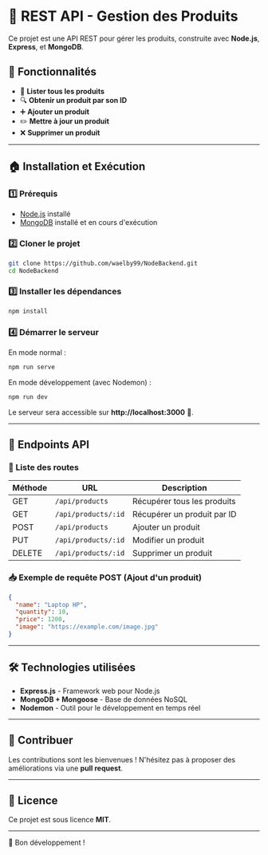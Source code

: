 # 🏥️ REST API - Gestion des Produits

Ce projet est une API REST pour gérer les produits, construite avec **Node.js**, **Express**, et **MongoDB**.

## 📌 Fonctionnalités

- 💜 **Lister tous les produits**
- 🔍 **Obtenir un produit par son ID**
- ➕ **Ajouter un produit**
- ✏️ **Mettre à jour un produit**
- ❌ **Supprimer un produit**

---

## 🏠 Installation et Exécution

### 1️⃣ Prérequis

- [Node.js](https://nodejs.org/) installé
- [MongoDB](https://www.mongodb.com/) installé et en cours d'exécution

### 2️⃣ Cloner le projet

```bash
git clone https://github.com/waelby99/NodeBackend.git
cd NodeBackend
```

### 3️⃣ Installer les dépendances

```bash
npm install
```

### 4️⃣ Démarrer le serveur

En mode normal :

```bash
npm run serve
```

En mode développement (avec Nodemon) :

```bash
npm run dev
```

Le serveur sera accessible sur **http://localhost:3000** 🚀.

---

## 🐐 Endpoints API

### 📝 Liste des routes

| Méthode | URL                 | Description                 |
|---------|----------------------|-----------------------------|
| GET     | `/api/products`      | Récupérer tous les produits |
| GET     | `/api/products/:id`  | Récupérer un produit par ID |
| POST    | `/api/products`      | Ajouter un produit         |
| PUT     | `/api/products/:id`  | Modifier un produit        |
| DELETE  | `/api/products/:id`  | Supprimer un produit       |

### 📥 Exemple de requête POST (Ajout d'un produit)

```json
{
  "name": "Laptop HP",
  "quantity": 10,
  "price": 1200,
  "image": "https://example.com/image.jpg"
}
```

---

## 🛠️ Technologies utilisées

- **Express.js** - Framework web pour Node.js
- **MongoDB + Mongoose** - Base de données NoSQL
- **Nodemon** - Outil pour le développement en temps réel

---

## 🤝 Contribuer

Les contributions sont les bienvenues ! N'hésitez pas à proposer des améliorations via une **pull request**.

---

## 📝 Licence

Ce projet est sous licence **MIT**.

---

🚀 Bon développement !

